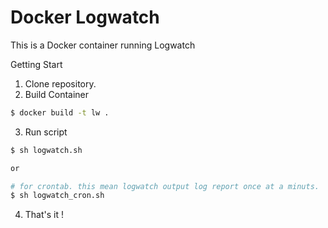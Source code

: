 # Docker Logwatch

This is a Docker container running Logwatch

Getting Start
1. Clone repository.
2. Build Container
```bash
$ docker build -t lw .
```

3. Run script

```bash
$ sh logwatch.sh

or

# for crontab. this mean logwatch output log report once at a minuts.
$ sh logwatch_cron.sh
```

4. That's it !

